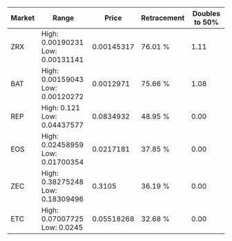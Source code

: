 | Market | Range | Price| Retracement | Doubles to 50% |
| --- | --- | --- | --- | --- |
| ZRX | High: 0.00190231<br />Low: 0.00131141 | 0.00145317 | 76.01 % | 1.11 |
| BAT | High: 0.00159043<br />Low: 0.00120272 | 0.0012971 | 75.66 % | 1.08 |
| REP | High: 0.121<br />Low: 0.04437577 | 0.0834932 | 48.95 % | 0.00 |
| EOS | High: 0.02458959<br />Low: 0.01700354 | 0.0217181 | 37.85 % | 0.00 |
| ZEC | High: 0.38275248<br />Low: 0.18309496 | 0.3105 | 36.19 % | 0.00 |
| ETC | High: 0.07007725<br />Low: 0.0245 | 0.05518268 | 32.68 % | 0.00 |

